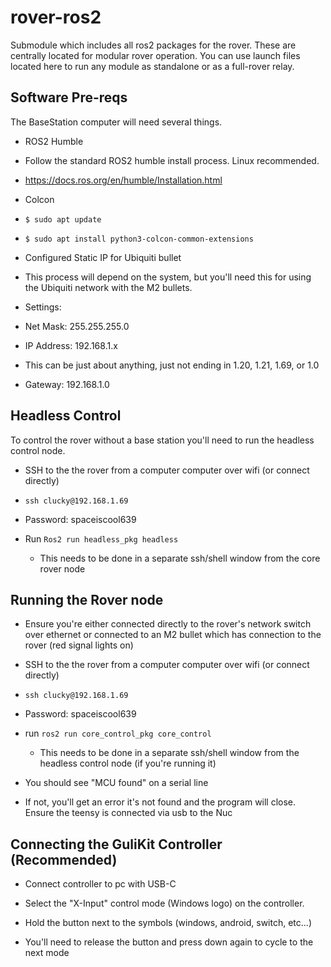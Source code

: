 # rover-ros2
Submodule which includes all ros2 packages for the rover. These are centrally located for modular rover operation. You can use launch files located here to run any module as standalone or as a full-rover relay.

## Software Pre-reqs


The BaseStation computer will need several things.

- ROS2 Humble

- Follow the standard ROS2 humble install process. Linux recommended.

- https://docs.ros.org/en/humble/Installation.html

- Colcon

- `$ sudo apt update`

- `$ sudo apt install python3-colcon-common-extensions`

- Configured Static IP for Ubiquiti bullet

- This process will depend on the system, but you'll need this for using the Ubiquiti network with the M2 bullets.

- Settings:

- Net Mask: 255.255.255.0

- IP Address: 192.168.1.x

- This can be just about anything, just not ending in 1.20, 1.21, 1.69, or 1.0

- Gateway: 192.168.1.0
  

## Headless Control

  To control the rover without a base station you'll need to run the headless control node. 
  
- SSH to the the rover from a computer computer over wifi (or connect directly)

- `ssh clucky@192.168.1.69`

- Password: spaceiscool639

- Run `Ros2 run headless_pkg headless`
	- This needs to be done in a separate ssh/shell window from the core rover node

  

## Running the Rover node
  

- Ensure you're either connected directly to the rover's network switch over ethernet or connected to an M2 bullet which has connection to the rover (red signal lights on)

- SSH to the the rover from a computer computer over wifi (or connect directly)

- `ssh clucky@192.168.1.69`

- Password: spaceiscool639

- run `ros2 run core_control_pkg core_control`
	- This needs to be done in a separate ssh/shell window from the headless control node (if you're running it)

- You should see "MCU found" on a serial line

- If not, you'll get an error it's not found and the program will close. Ensure the teensy is connected via usb to the Nuc

  

## Connecting the GuliKit Controller (Recommended)

  

- Connect controller to pc with USB-C

- Select the "X-Input" control mode (Windows logo) on the controller.

- Hold the button next to the symbols (windows, android, switch, etc...)

- You'll need to release the button and press down again to cycle to the next mode


